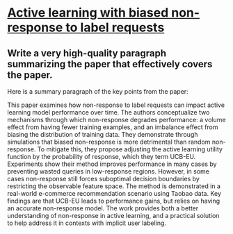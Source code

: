 # [Active learning with biased non-response to label requests](https://arxiv.org/abs/2312.08150)

## Write a very high-quality paragraph summarizing the paper that effectively covers the paper.

 Here is a summary paragraph of the key points from the paper:

This paper examines how non-response to label requests can impact active learning model performance over time. The authors conceptualize two mechanisms through which non-response degrades performance: a volume effect from having fewer training examples, and an imbalance effect from biasing the distribution of training data. They demonstrate through simulations that biased non-response is more detrimental than random non-response. To mitigate this, they propose adjusting the active learning utility function by the probability of response, which they term UCB-EU. Experiments show their method improves performance in many cases by preventing wasted queries in low-response regions. However, in some cases non-response still forces suboptimal decision boundaries by restricting the observable feature space. The method is demonstrated in a real-world e-commerce recommendation scenario using Taobao data. Key findings are that UCB-EU leads to performance gains, but relies on having an accurate non-response model. The work provides both a better understanding of non-response in active learning, and a practical solution to help address it in contexts with implicit user labeling.
